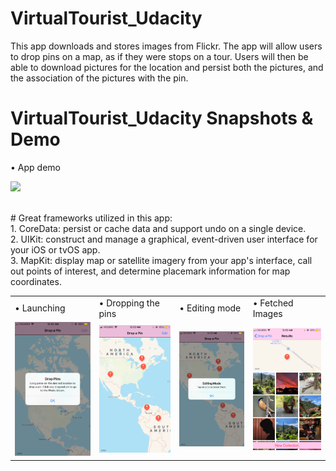 # VirtualTourist_Udacity
This app downloads and stores images from Flickr. The app will allow users to drop pins on a map, as if they were stops on a tour. Users will then be able to download pictures for the location and persist both the pictures, and the association of the pictures with the pin.
 <br /> 
# VirtualTourist_Udacity Snapshots & Demo
• App demo

<img src="Photos/Demo.gif" width="225"/> <br/>
<table>
 <tr>
    <td> • Launching</td>
    <td> • Dropping the pins</td>
    <td> • Editing mode</td>
    <td> • Fetched Images</td>
  </tr> 
  <tr>
    <td> <img src="Photos/1.PNG"  alt="1" width = 255px></td>
    <td><img src="Photos/2.PNG" alt="2" width = 255px></td>
      <td><img src="Photos/3.PNG" alt="3" width = 255px></td>
      <td><img src="Photos/4.PNG"  alt="4" width = 255px>  
  </td>
  </tr>

<br/>
# Great frameworks utilized in this app: </br>
1. CoreData: persist or cache data and support undo on a single device. </br>
2. UIKit: construct and manage a graphical, event-driven user interface for your iOS or tvOS app. </br>
3. MapKit: display map or satellite imagery from your app's interface, call out points of interest, and determine placemark information for map coordinates. </br>

